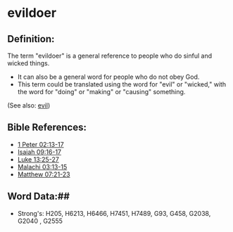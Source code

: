 # evildoer #

## Definition: ##

The term "evildoer" is a general reference to people who do sinful and wicked things.

* It can also be a general word for people who do not obey God.
* This term could be translated using the word for "evil" or "wicked," with the word for "doing" or "making" or "causing" something.

(See also: [evil](../kt/evil.md))

## Bible References: ##

* [1 Peter 02:13-17](rc://en/tn/help/1pe/02/13)
* [Isaiah 09:16-17](rc://en/tn/help/isa/09/16)
* [Luke 13:25-27](rc://en/tn/help/luk/13/25)
* [Malachi 03:13-15](rc://en/tn/help/mal/03/13)
* [Matthew 07:21-23](rc://en/tn/help/mat/07/21)

## Word Data:##

* Strong's: H205, H6213, H6466, H7451, H7489, G93, G458, G2038, G2040 , G2555

